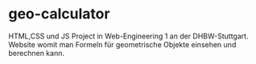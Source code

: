 # geo-calculator

HTML,CSS und JS Project in Web-Engineering 1 an der DHBW-Stuttgart. Website womit man Formeln für geometrische Objekte einsehen und berechnen kann.
